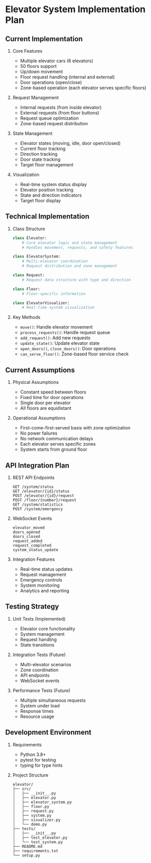 # Elevator System Implementation Plan

## Current Implementation

1. Core Features
   - Multiple elevator cars (6 elevators)
   - 50 floors support
   - Up/down movement
   - Floor request handling (internal and external)
   - Door operations (open/close)
   - Zone-based operation (each elevator serves specific floors)

2. Request Management
   - Internal requests (from inside elevator)
   - External requests (from floor buttons)
   - Request queue optimization
   - Zone-based request distribution

3. State Management
   - Elevator states (moving, idle, door open/closed)
   - Current floor tracking
   - Direction tracking
   - Door state tracking
   - Target floor management

4. Visualization
   - Real-time system status display
   - Elevator position tracking
   - State and direction indicators
   - Target floor display

## Technical Implementation

1. Class Structure
   ```python
   class Elevator:
       # Core elevator logic and state management
       # Handles movement, requests, and safety features
   
   class ElevatorSystem:
       # Multi-elevator coordination
       # Request distribution and zone management
   
   class Request:
       # Request data structure with type and direction
   
   class Floor:
       # Floor-specific information
   
   class ElevatorVisualizer:
       # Real-time system visualization
   ```

2. Key Methods
   - `move()`: Handle elevator movement
   - `process_requests()`: Handle request queue
   - `add_request()`: Add new requests
   - `update_state()`: Update elevator state
   - `open_doors()`, `close_doors()`: Door operations
   - `can_serve_floor()`: Zone-based floor service check

## Current Assumptions

1. Physical Assumptions
   - Constant speed between floors
   - Fixed time for door operations
   - Single door per elevator
   - All floors are equidistant

2. Operational Assumptions
   - First-come-first-served basis with zone optimization
   - No power failures
   - No network communication delays
   - Each elevator serves specific zones
   - System starts from ground floor

## API Integration Plan

1. REST API Endpoints
   ```
   GET /system/status
   GET /elevator/{id}/status
   POST /elevator/{id}/request
   POST /floor/{number}/request
   GET /system/statistics
   POST /system/emergency
   ```

2. WebSocket Events
   ```
   elevator_moved
   doors_opened
   doors_closed
   request_added
   request_completed
   system_status_update
   ```

3. Integration Features
   - Real-time status updates
   - Request management
   - Emergency controls
   - System monitoring
   - Analytics and reporting

## Testing Strategy

1. Unit Tests (Implemented)
   - Elevator core functionality
   - System management
   - Request handling
   - State transitions

2. Integration Tests (Future)
   - Multi-elevator scenarios
   - Zone coordination
   - API endpoints
   - WebSocket events

3. Performance Tests (Future)
   - Multiple simultaneous requests
   - System under load
   - Response times
   - Resource usage

## Development Environment

1. Requirements
   - Python 3.8+
   - pytest for testing
   - typing for type hints

2. Project Structure
   ```
   elevator/
   ├── src/
   │   ├── __init__.py
   │   ├── elevator.py
   │   ├── elevator_system.py
   │   ├── floor.py
   │   ├── request.py
   │   ├── system.py
   │   ├── visualizer.py
   │   └── demo.py
   ├── tests/
   │   ├── __init__.py
   │   ├── test_elevator.py
   │   └── test_system.py
   ├── README.md
   ├── requirements.txt
   └── setup.py
   ```
